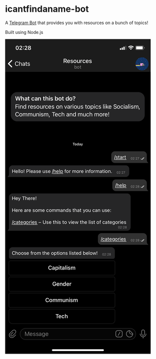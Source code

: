 # icantfindaname-bot
 
A <a href="https://t.me/icantfindaname_bot">Telegram Bot</a> that provides you with resources on a bunch of topics!

Built using Node.js

![categories](/img/IMG_6849.png)
